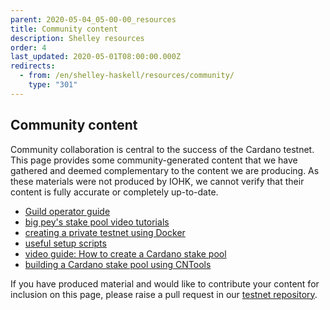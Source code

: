 ```yaml
---
parent: 2020-05-04_05-00-00_resources
title: Community content
description: Shelley resources
order: 4
last_updated: 2020-05-01T08:00:00.000Z
redirects:
  - from: /en/shelley-haskell/resources/community/
    type: "301"
---
```

## Community content

Community collaboration is central to the success of the Cardano testnet. This page provides some community-generated content that we have gathered and deemed complementary to the content we are producing. As these materials were not produced by IOHK, we cannot verify that their content is fully accurate or completely up-to-date.

* [Guild operator guide](https://cardano-community.github.io/guild-operators)
* [big pey's stake pool video tutorials](https://www.youtube.com/playlist?list=PLyThQPJpttTJ4r9wUdlWi1DMty4nAT85d)
* [creating a private testnet using Docker](https://github.com/ItFlyingStart/shelley-private-testnet)
* [useful setup scripts](https://github.com/gitmachtl/scripts/tree/master/cardano)
* [video guide: How to create a Cardano stake pool](https://www.youtube.com/playlist?list=PLyThQPJpttTJ4r9wUdlWi1DMty4nAT85d)
* [building a Cardano stake pool using CNTools](https://www.youtube.com/watch?v=UN4rSRr7LDk&feature=youtu.be)


If you have produced material and would like to contribute your content for inclusion on this page, please raise a pull request in our [testnet repository](https://github.com/cardano-foundation/testnets-cardano-org).
